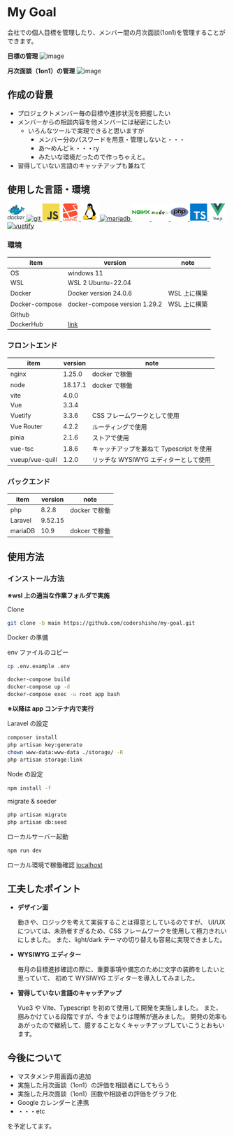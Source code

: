 # My Goal

<p>会社での個人目標を管理したり、メンバー間の月次面談(1on1)を管理することができます。</p>

<b>目標の管理</b>
![image](https://github.com/codershisho/my-goal/assets/120914888/a633398c-a468-4f5d-a936-7f762acaee9b)

<b>月次面談（1on1）の管理</b>
![image](https://github.com/codershisho/my-goal/assets/120914888/b7839526-ebb2-46b7-837d-cab0b10d9cee)

## 作成の背景

- プロジェクトメンバー毎の目標や進捗状況を把握したい
- メンバーからの相談内容を他メンバーには秘密にしたい
  - いろんなツールで実現できると思いますが
    - メンバー分のパスワードを用意・管理しないと・・・
    - あ～めんどｋ・・・ry
    - みたいな環境だったので作っちゃえと。
- 習得していない言語のキャッチアップも兼ねて

## 使用した言語・環境

<p align="left">
  <a href="https://www.docker.com/" target="_blank" rel="noreferrer">
    <img
      src="https://raw.githubusercontent.com/devicons/devicon/master/icons/docker/docker-original-wordmark.svg"
      alt="docker"
      width="40"
      height="40"
    />
  </a>
  <a href="https://git-scm.com/" target="_blank" rel="noreferrer">
    <img
      src="https://www.vectorlogo.zone/logos/git-scm/git-scm-icon.svg"
      alt="git"
      width="40"
      height="40"
    />
  </a>
  <a
    href="https://developer.mozilla.org/en-US/docs/Web/JavaScript"
    target="_blank"
    rel="noreferrer"
  >
    <img
      src="https://raw.githubusercontent.com/devicons/devicon/master/icons/javascript/javascript-original.svg"
      alt="javascript"
      width="40"
      height="40"
    />
  </a>
  <a href="https://laravel.com/" target="_blank" rel="noreferrer">
    <img
      src="https://raw.githubusercontent.com/devicons/devicon/master/icons/laravel/laravel-plain-wordmark.svg"
      alt="laravel"
      width="40"
      height="40"
    />
  </a>
  <a href="https://www.linux.org/" target="_blank" rel="noreferrer">
    <img
      src="https://raw.githubusercontent.com/devicons/devicon/master/icons/linux/linux-original.svg"
      alt="linux"
      width="40"
      height="40"
    />
  </a>
  <a href="https://mariadb.org/" target="_blank" rel="noreferrer">
    <img
      src="https://www.vectorlogo.zone/logos/mariadb/mariadb-icon.svg"
      alt="mariadb"
      width="40"
      height="40"
    />
  </a>
  <a href="https://www.nginx.com" target="_blank" rel="noreferrer">
    <img
      src="https://raw.githubusercontent.com/devicons/devicon/master/icons/nginx/nginx-original.svg"
      alt="nginx"
      width="40"
      height="40"
    />
  </a>
  <a href="https://nodejs.org" target="_blank" rel="noreferrer">
    <img
      src="https://raw.githubusercontent.com/devicons/devicon/master/icons/nodejs/nodejs-original-wordmark.svg"
      alt="nodejs"
      width="40"
      height="40"
    />
  </a>
  <a href="https://www.php.net" target="_blank" rel="noreferrer">
    <img
      src="https://raw.githubusercontent.com/devicons/devicon/master/icons/php/php-original.svg"
      alt="php"
      width="40"
      height="40"
    />
  </a>
  <a href="https://www.typescriptlang.org/" target="_blank" rel="noreferrer">
    <img
      src="https://raw.githubusercontent.com/devicons/devicon/master/icons/typescript/typescript-original.svg"
      alt="typescript"
      width="40"
      height="40"
    />
  </a>
  <a href="https://vuejs.org/" target="_blank" rel="noreferrer">
    <img
      src="https://raw.githubusercontent.com/devicons/devicon/master/icons/vuejs/vuejs-original-wordmark.svg"
      alt="vuejs"
      width="40"
      height="40"
    />
  </a>
  <a href="https://vuetifyjs.com/en/" target="_blank" rel="noreferrer">
    <img
      src="https://bestofjs.org/logos/vuetify.svg"
      alt="vuetify"
      width="40"
      height="40"
    />
  </a>
</p>

### 環境

| item           | version                                             | note         |
| -------------- | --------------------------------------------------- | ------------ |
| OS             | windows 11                                          |              |
| WSL            | WSL 2 Ubuntu-22.04                                  |              |
| Docker         | Docker version 24.0.6                               | WSL 上に構築 |
| Docker-compose | docker-compose version 1.29.2                       | WSL 上に構築 |
| Github         |                                                     |              |
| DockerHub      | [link](https://hub.docker.com/search?q=codershisho) |              |

### フロントエンド

| item            | version | note                                     |
| --------------- | ------- | ---------------------------------------- |
| nginx           | 1.25.0  | docker で稼働                            |
| node            | 18.17.1 | docker で稼働                            |
| vite            | 4.0.0   |                                          |
| Vue             | 3.3.4   |                                          |
| Vuetify         | 3.3.6   | CSS フレームワークとして使用             |
| Vue Router      | 4.2.2   | ルーティングで使用                       |
| pinia           | 2.1.6   | ストアで使用                             |
| vue-tsc         | 1.8.6   | キャッチアップを兼ねて Typescript を使用 |
| vueup/vue-quill | 1.2.0   | リッチな WYSIWYG エディターとして使用    |

### バックエンド

| item    | version | note          |
| ------- | ------- | ------------- |
| php     | 8.2.8   | docker で稼働 |
| Laravel | 9.52.15 |               |
| mariaDB | 10.9    | dokcer で稼働 |

## 使用方法

### インストール方法

<b>※wsl 上の適当な作業フォルダで実施</b>

Clone

```bash
git clone -b main https://github.com/codershisho/my-goal.git
```

Docker の準備

env ファイルのコピー

```bash
cp .env.example .env
```

```bash
docker-compose build
docker-compose up -d
docker-compose exec -u root app bash
```

<b>※以降は app コンテナ内で実行</b>

Laravel の設定

```bash
composer install
php artisan key:generate
chown www-data:www-data ./storage/ -R
php artisan storage:link
```

Node の設定

```bash
npm install -f
```

migrate & seeder

```bash
php artisan migrate
php artisan db:seed
```

ローカルサーバー起動

```bash
npm run dev
```

ローカル環境で稼働確認
[localhost](http://localhost/login)

## 工夫したポイント

- <b>デザイン面</b>

  動きや、ロジックを考えて実装することは得意としているのですが、
  UI/UX については、未熟者すぎるため、CSS フレームワークを使用して極力きれいにしました。
  また、light/dark テーマの切り替えも容易に実現できました。

- <b>WYSIWYG エディター</b>

  毎月の目標進捗確認の際に、重要事項や備忘のために文字の装飾をしたいと思っていて、
  初めて WYSIWYG エディターを導入してみました。

- <b>習得していない言語のキャッチアップ</b>

  Vue3 や Vite、Typescript を初めて使用して開発を実施しました。
  また、掴みかけている段階ですが、今までよりは理解が進みました。
  開発の効率もあがったので継続して、臆することなくキャッチアップしていこうとおもいます。

## 今後について

- マスタメンテ用画面の追加
- 実施した月次面談（1on1）の評価を相談者にしてもらう
- 実施した月次面談（1on1）回数や相談者の評価をグラフ化
- Google カレンダーと連携
- ・・・etc

を予定してます。
